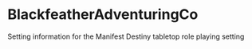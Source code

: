# BlackfeatherAdventuringCo
Setting information for the Manifest Destiny tabletop role playing setting
